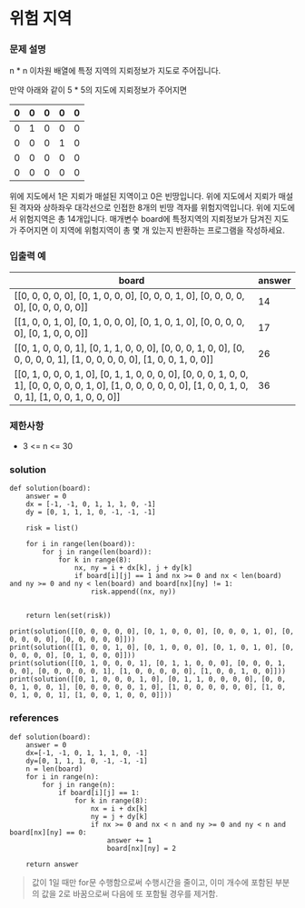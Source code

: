 # 위험 지역

### 문제 설명
n * n 이차원 배열에 특정 지역의 지뢰정보가 지도로 주어집니다.

만약 아래와 같이 5 * 5의 지도에 지뢰정보가 주어지면

|0| 0| 0 |0 |0|
|-|-|-|-|-|
|0 |1 |0 |0 |0|
|0| 0| 0| 1| 0|
|0| 0| 0| 0| 0|
|0| 0| 0| 0| 0|

위에 지도에서 1은 지뢰가 매설된 지역이고 0은 빈땅입니다.
위에 지도에서 지뢰가 매설된 격자와 상하좌우 대각선으로 인접한 8개의 빈땅 격자를 위험지역입니다. 
위에 지도에서 위험지역은 총 14개입니다.
매개변수 board에 특정지역의 지뢰정보가 담겨진 지도가 주어지면 이 지역에 위험지역이 총 몇 개 있는지 반환하는 프로그램을 작성하세요.

### 입출력 예
|board| answer|
|---|---|
|[[0, 0, 0, 0, 0], [0, 1, 0, 0, 0], [0, 0, 0, 1, 0], [0, 0, 0, 0, 0], [0, 0, 0, 0, 0]] |14|
|[[1, 0, 0, 1, 0], [0, 1, 0, 0, 0], [0, 1, 0, 1, 0], [0, 0, 0, 0, 0], [0, 1, 0, 0, 0]] |17|
|[[0, 1, 0, 0, 0, 1], [0, 1, 1, 0, 0, 0], [0, 0, 0, 1, 0, 0], [0, 0, 0, 0, 0, 1], [1, 0, 0, 0, 0, 0], [1, 0, 0, 1, 0, 0]] |26|
|[[0, 1, 0, 0, 0, 1, 0], [0, 1, 1, 0, 0, 0, 0], [0, 0, 0, 1, 0, 0, 1], [0, 0, 0, 0, 0, 1, 0], [1, 0, 0, 0, 0, 0, 0], [1, 0, 0, 1, 0, 0, 1], [1, 0, 0, 1, 0, 0, 0]]|36|

### 제한사항
* 3 <= n <= 30

### solution
```
def solution(board):
    answer = 0
    dx = [-1, -1, 0, 1, 1, 1, 0, -1]
    dy = [0, 1, 1, 1, 0, -1, -1, -1]

    risk = list()

    for i in range(len(board)):
        for j in range(len(board)):
            for k in range(8):
                nx, ny = i + dx[k], j + dy[k]
                if board[i][j] == 1 and nx >= 0 and nx < len(board) and ny >= 0 and ny < len(board) and board[nx][ny] != 1:
                    risk.append((nx, ny))
   
    
    return len(set(risk))
                       
print(solution([[0, 0, 0, 0, 0], [0, 1, 0, 0, 0], [0, 0, 0, 1, 0], [0, 0, 0, 0, 0], [0, 0, 0, 0, 0]]))
print(solution([[1, 0, 0, 1, 0], [0, 1, 0, 0, 0], [0, 1, 0, 1, 0], [0, 0, 0, 0, 0], [0, 1, 0, 0, 0]]))
print(solution([[0, 1, 0, 0, 0, 1], [0, 1, 1, 0, 0, 0], [0, 0, 0, 1, 0, 0], [0, 0, 0, 0, 0, 1], [1, 0, 0, 0, 0, 0], [1, 0, 0, 1, 0, 0]]))
print(solution([[0, 1, 0, 0, 0, 1, 0], [0, 1, 1, 0, 0, 0, 0], [0, 0, 0, 1, 0, 0, 1], [0, 0, 0, 0, 0, 1, 0], [1, 0, 0, 0, 0, 0, 0], [1, 0, 0, 1, 0, 0, 1], [1, 0, 0, 1, 0, 0, 0]]))
```

### references 
```
def solution(board):
    answer = 0
    dx=[-1, -1, 0, 1, 1, 1, 0, -1]
    dy=[0, 1, 1, 1, 0, -1, -1, -1]
    n = len(board)
    for i in range(n):
        for j in range(n):
            if board[i][j] == 1:
                for k in range(8):
                    nx = i + dx[k]
                    ny = j + dy[k]
                    if nx >= 0 and nx < n and ny >= 0 and ny < n and board[nx][ny] == 0:
                        answer += 1
                        board[nx][ny] = 2
    
    return answer
```
> 값이 1일 때만 for문 수행함으로써 수행시간을 줄이고, 이미 개수에 포함된 부분의 값을 2로 바꿈으로써 다음에 또 포함될 경우를 제거함. 



